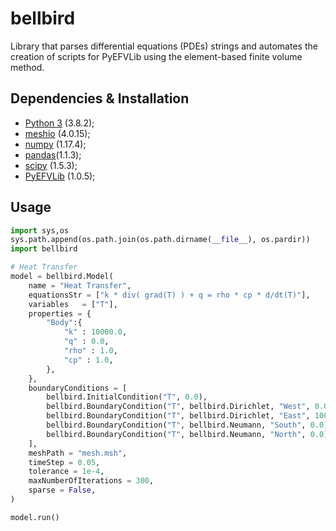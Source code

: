 # bellbird

Library that parses differential equations (PDEs) strings and automates the creation of scripts for PyEFVLib using the element-based finite volume method. 

## Dependencies & Installation

- [Python 3](https://www.python.org/downloads/) (3.8.2);
- [meshio](https://pypi.org/project/meshio/) (4.0.15);
- [numpy](https://numpy.org/) (1.17.4);
- [pandas](https://pandas.pydata.org/)(1.1.3);
- [scipy](https://www.scipy.org/) (1.5.3);
- [PyEFVLib](https://pypi.org/project/PyEFVLib/) (1.0.5);


## Usage

```python
import sys,os
sys.path.append(os.path.join(os.path.dirname(__file__), os.pardir))
import bellbird

# Heat Transfer
model = bellbird.Model(
	name = "Heat Transfer",
	equationsStr = ["k * div( grad(T) ) + q = rho * cp * d/dt(T)"],
	variables   = ["T"],
	properties = {
		"Body":{
			"k" : 10000.0,
			"q" : 0.0,
			"rho" : 1.0,
			"cp" : 1.0,
		},
	},
	boundaryConditions = [
		bellbird.InitialCondition("T", 0.0),
		bellbird.BoundaryCondition("T", bellbird.Dirichlet, "West", 0.0),
		bellbird.BoundaryCondition("T", bellbird.Dirichlet, "East", 100.0),
		bellbird.BoundaryCondition("T", bellbird.Neumann, "South", 0.0),
		bellbird.BoundaryCondition("T", bellbird.Neumann, "North", 0.0),
	],
	meshPath = "mesh.msh",
	timeStep = 0.05,
	tolerance = 1e-4,
	maxNumberOfIterations = 300,
	sparse = False,
)

model.run()
```